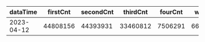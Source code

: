 |dataTime|firstCnt|secondCnt|thirdCnt|fourCnt|winCnt|vrate|wrate|
|-|-|-|-|-|-|-|-|
|2023-04-12|44808156|44393931|33460812|7506291|6667597|86.7%|14.2%|